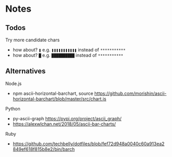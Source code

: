 # Notes


## Todos

Try more candidate chars
- how about? `❚` e.g. `❚❚❚❚❚❚❚❚❚❚❚`  instead of `***********`
- how about? `█` e.g. `██████████`  instead of `***********`


## Alternatives

Node.js

- npm ascii-horizontal-barchart, source <https://github.com/morishin/ascii-horizontal-barchart/blob/master/src/chart.js>

Python

- py-ascii-graph <https://pypi.org/project/ascii_graph/>
- <https://alexwlchan.net/2018/05/ascii-bar-charts/>

Ruby

- <https://github.com/techbelly/dotfiles/blob/fef72d948a0040c60a913ea2849ef618f815b8e2/bin/barch>
